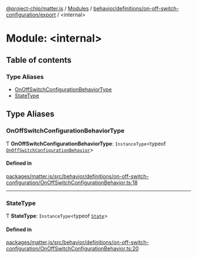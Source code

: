 [@project-chip/matter.js](../README.md) / [Modules](../modules.md) / [behavior/definitions/on-off-switch-configuration/export](behavior_definitions_on_off_switch_configuration_export.md) / \<internal\>

# Module: \<internal\>

## Table of contents

### Type Aliases

- [OnOffSwitchConfigurationBehaviorType](behavior_definitions_on_off_switch_configuration_export._internal_.md#onoffswitchconfigurationbehaviortype)
- [StateType](behavior_definitions_on_off_switch_configuration_export._internal_.md#statetype)

## Type Aliases

### OnOffSwitchConfigurationBehaviorType

Ƭ **OnOffSwitchConfigurationBehaviorType**: `InstanceType`\<typeof [`OnOffSwitchConfigurationBehavior`](behavior_definitions_on_off_switch_configuration_export.md#onoffswitchconfigurationbehavior)\>

#### Defined in

[packages/matter.js/src/behavior/definitions/on-off-switch-configuration/OnOffSwitchConfigurationBehavior.ts:18](https://github.com/project-chip/matter.js/blob/904d0c9b952b91f28a21803759c5e5c66ee4d272/packages/matter.js/src/behavior/definitions/on-off-switch-configuration/OnOffSwitchConfigurationBehavior.ts#L18)

___

### StateType

Ƭ **StateType**: `InstanceType`\<typeof [`State`](../classes/behavior_definitions_on_off_switch_configuration_export.OnOffSwitchConfigurationServer.md#state-1)\>

#### Defined in

[packages/matter.js/src/behavior/definitions/on-off-switch-configuration/OnOffSwitchConfigurationBehavior.ts:20](https://github.com/project-chip/matter.js/blob/904d0c9b952b91f28a21803759c5e5c66ee4d272/packages/matter.js/src/behavior/definitions/on-off-switch-configuration/OnOffSwitchConfigurationBehavior.ts#L20)
